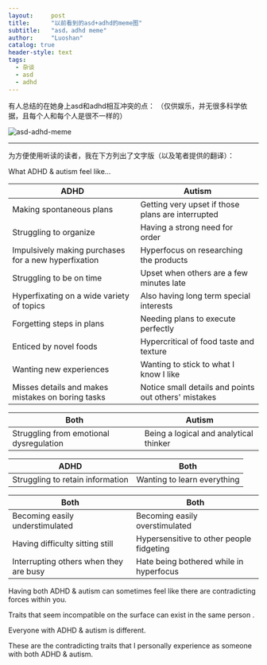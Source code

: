 ```yaml
---
layout:     post
title:      "以前看到的asd+adhd的meme图"
subtitle:   "asd，adhd meme"
author:     "Luoshan"
catalog: true
header-style: text
tags:
  - 杂谈
  - asd
  - adhd
---
```


有人总结的在她身上asd和adhd相互冲突的点：
（仅供娱乐，并无很多科学依据，且每个人和每个人是很不一样的）

![asd-adhd-meme](https://cdn.jsdelivr.net/gh/xunluoshan/xunluoshan.github.io@master/img/attachment/asd-adhd-meme.png)


----------------------------------
为方便使用听读的读者，我在下方列出了文字版（以及笔者提供的翻译）：

What ADHD & autism feel like...

| ADHD                                                 | Autism                                               |
| ---------------------------------------------------- | ---------------------------------------------------- |
| Making spontaneous plans                             | Getting very upset if those plans are interrupted    |
| Struggling to organize                               | Having a strong need for order                       |
| Impulsively making purchases for a new hyperfixation | Hyperfocus on researching the products               |
| Struggling to be on time                             | Upset when others are a few minutes late             |
| Hyperfixating on a wide variety of topics            | Also having long term special interests              |
| Forgetting steps in plans                            | Needing plans to execute perfectly                   |
| Enticed by novel foods                               | Hypercritical of food taste and texture              |
| Wanting new experiences                              | Wanting to stick to what I know I like               |
| Misses details and makes mistakes on boring tasks    | Notice small details and points out others' mistakes |



| Both                                    | Autism                                 |
| --------------------------------------- | -------------------------------------- |
| Struggling from emotional dysregulation | Being a logical and analytical thinker |


| ADHD                             | Both                        |
| -------------------------------- | --------------------------- |
| Struggling to retain information | Wanting to learn everything |


| Both                                   | Both                                     |
| -------------------------------------- | ---------------------------------------- |
| Becoming easily understimulated        | Becoming easily overstimulated           |
| Having difficulty sitting still        | Hypersensitive to other people fidgeting |
| Interrupting others when they are busy | Hate being bothered while in hyperfocus  |


Having both ADHD & autism can sometimes feel like there are contradicting forces within you.

Traits that seem incompatible on the surface can exist in the same person .

Everyone with ADHD & autism is different.
 
These are the contradicting traits that I personally experience as someone with both ADHD & autism.
 
